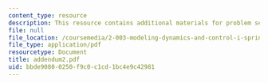 ```yaml
---
content_type: resource
description: This resource contains additional materials for problem set 2's solution.
file: null
file_location: /coursemedia/2-003-modeling-dynamics-and-control-i-spring-2005/bbde90800250f9c0c1cd1bc4e9c42981_addendum2.pdf
file_type: application/pdf
resourcetype: Document
title: addendum2.pdf
uid: bbde9080-0250-f9c0-c1cd-1bc4e9c42981
---
```

